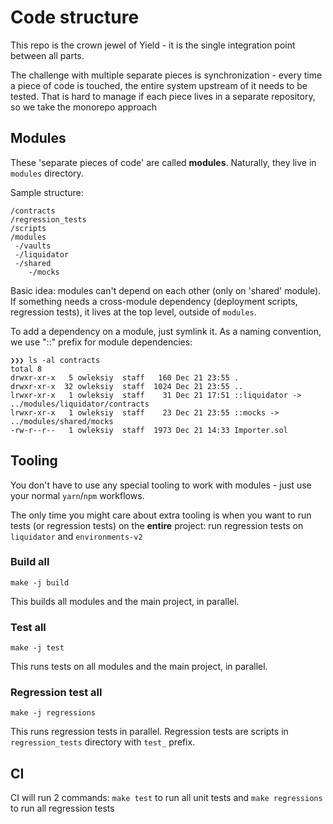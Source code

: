 # Code structure

This repo is the crown jewel of Yield - it is the single integration point between all parts.

The challenge with multiple separate pieces is synchronization - every time a piece of code is touched,
the entire system upstream of it needs to be tested. That is hard to manage if each piece lives in a
separate repository, so we take the monorepo approach

## Modules

These 'separate pieces of code' are called **modules**. Naturally, they live in `modules` directory.

Sample structure:

```
/contracts
/regression_tests
/scripts
/modules
 -/vaults
 -/liquidator
 -/shared
    -/mocks
```

Basic idea: modules can't depend on each other (only on 'shared' module). If something needs a cross-module
dependency (deployment scripts, regression tests), it lives at the top level, outside of `modules`.

To add a dependency on a module, just symlink it. As a naming convention, we use "::" prefix for module dependencies:

```
❯❯❯ ls -al contracts
total 8
drwxr-xr-x   5 owleksiy  staff   160 Dec 21 23:55 .
drwxr-xr-x  32 owleksiy  staff  1024 Dec 21 23:55 ..
lrwxr-xr-x   1 owleksiy  staff    31 Dec 21 17:51 ::liquidator -> ../modules/liquidator/contracts
lrwxr-xr-x   1 owleksiy  staff    23 Dec 21 23:55 ::mocks -> ../modules/shared/mocks
-rw-r--r--   1 owleksiy  staff  1973 Dec 21 14:33 Importer.sol
```

## Tooling

You don't have to use any special tooling to work with modules - just use your normal `yarn`/`npm` workflows.

The only time you might care about extra tooling is when you want to run tests (or regression tests) on the **entire** project: run regression tests on `liquidator` and `environments-v2`

### Build all

```
make -j build
```

This builds all modules and the main project, in parallel.

### Test all

```
make -j test
```

This runs tests on all modules and the main project, in parallel.

### Regression test all

```
make -j regressions
```

This runs regression tests in parallel. Regression tests are scripts in `regression_tests` directory with `test_` prefix.

## CI

CI will run 2 commands: `make test` to run all unit tests and `make regressions` to run all regression tests

